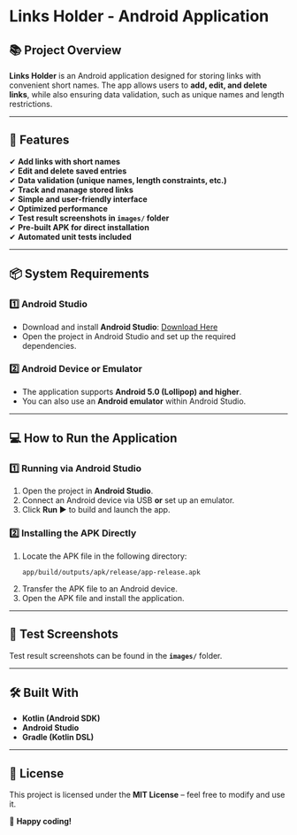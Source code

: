 # **Links Holder - Android Application**  

## 📚 **Project Overview**  
**Links Holder** is an Android application designed for storing links with convenient short names. The app allows users to **add, edit, and delete links**, while also ensuring data validation, such as unique names and length restrictions.  

---

## 🚀 **Features**  
✔ **Add links with short names**  
✔ **Edit and delete saved entries**  
✔ **Data validation (unique names, length constraints, etc.)**  
✔ **Track and manage stored links**  
✔ **Simple and user-friendly interface**  
✔ **Optimized performance**  
✔ **Test result screenshots in `images/` folder**  
✔ **Pre-built APK for direct installation**  
✔ **Automated unit tests included**  

---

## 📦 **System Requirements**  

### **1️⃣ Android Studio**  
- Download and install **Android Studio**: [Download Here](https://developer.android.com/studio)  
- Open the project in Android Studio and set up the required dependencies.  

### **2️⃣ Android Device or Emulator**  
- The application supports **Android 5.0 (Lollipop) and higher**.  
- You can also use an **Android emulator** within Android Studio.  

---

## 💻 **How to Run the Application**  

### **1️⃣ Running via Android Studio**  
1. Open the project in **Android Studio**.  
2. Connect an Android device via USB **or** set up an emulator.  
3. Click **Run ▶** to build and launch the app.  

### **2️⃣ Installing the APK Directly**  
1. Locate the APK file in the following directory:  
   ```
   app/build/outputs/apk/release/app-release.apk
   ```
2. Transfer the APK file to an Android device.  
3. Open the APK file and install the application.  

---

## 📸 **Test Screenshots**  
Test result screenshots can be found in the **`images/`** folder.  

---

## 🛠 **Built With**  
- **Kotlin (Android SDK)**  
- **Android Studio**  
- **Gradle (Kotlin DSL)**  

---

## 🐝 **License**  
This project is licensed under the **MIT License** – feel free to modify and use it.  

🚀 **Happy coding!**